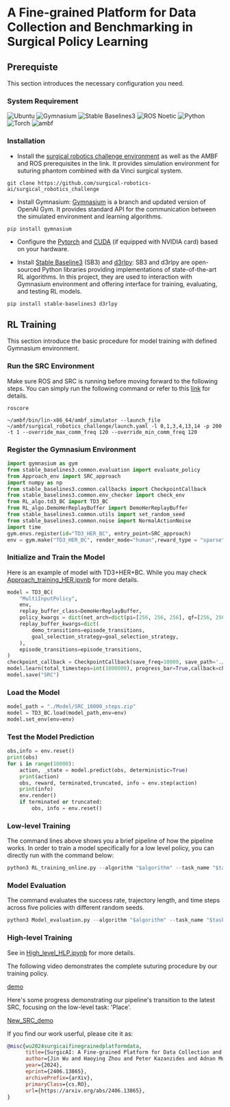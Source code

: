 # A Fine-grained Platform for Data Collection and Benchmarking in Surgical Policy Learning

## Prerequiste
This section introduces the necessary configuration you need.
### System Requirement
![Ubuntu](https://img.shields.io/badge/Ubuntu-20.04-orange?style=flat-square&logo=ubuntu) ![Gymnasium](https://img.shields.io/badge/Gymnasium-0.29.1-blue?style=flat-square&logo=github) ![Stable Baselines3](https://img.shields.io/badge/Stable_Baselines3-2.2.1-green?style=flat-square&logo=python) ![ROS Noetic](https://img.shields.io/badge/ROS-Noetic-blue?style=flat-square&logo=ros) ![Python](https://img.shields.io/badge/Python-3.8-blue?style=flat-square&logo=python) ![Torch](https://img.shields.io/badge/Torch-2.1.0-red?style=flat-square&logo=pytorch) ![ambf](https://img.shields.io/badge/ambf-2.0-yellow?style=flat-square&logo=github)

### Installation
* Install the [surgical robotics challenge environment](https://github.com/surgical-robotics-ai/surgical_robotics_challenge) as well as the AMBF and ROS prerequisites in the link. It provides simulation environment for suturing phantom combined with da Vinci surgical system.
```
git clone https://github.com/surgical-robotics-ai/surgical_robotics_challenge
```
* Install Gymnasium: [Gymnasium](https://github.com/Farama-Foundation/Gymnasium) is a branch and updated version of OpenAI Gym. It provides standard API for the communication between the simulated environment and learning algorithms.
```
pip install gymnasium
```

* Configure the [Pytorch](https://pytorch.org/) and [CUDA](https://docs.nvidia.com/cuda/cuda-installation-guide-linux/index.html) (if equipped with NVIDIA card) based on your hardware.

* Install [Stable Baseline3](https://github.com/DLR-RM/stable-baselines3) (SB3) and [d3rlpy](https://github.com/takuseno/d3rlpy): SB3 and d3rlpy are open-sourced Python libraries providing implementations of state-of-the-art RL algorithms. In this project, they are used to interaction with Gymnasium environment and offering interface for training, evaluating, and testing RL models.
```
pip install stable-baselines3 d3rlpy
```

## RL Training
This section introduce the basic procedure for model training with defined Gymnasium environment.

### Run the SRC Environment
Make sure ROS and SRC is running before moving forward to the following steps. You can simply run the following command or refer to this [link](https://github.com/surgical-robotics-ai/surgical_robotics_challenge) for details.

```
roscore
```
```
~/ambf/bin/lin-x86_64/ambf_simulator --launch_file ~/ambf/surgical_robotics_challenge/launch.yaml -l 0,1,3,4,13,14 -p 200 -t 1 --override_max_comm_freq 120 --override_min_comm_freq 120
```

### Register the Gymnasium Environment
```python
import gymnasium as gym
from stable_baselines3.common.evaluation import evaluate_policy
from Approach_env import SRC_approach
import numpy as np
from stable_baselines3.common.callbacks import CheckpointCallback
from stable_baselines3.common.env_checker import check_env
from RL_algo.td3_BC import TD3_BC
from RL_algo.DemoHerReplayBuffer import DemoHerReplayBuffer
from stable_baselines3.common.utils import set_random_seed
from stable_baselines3.common.noise import NormalActionNoise
import time
gym.envs.register(id="TD3_HER_BC", entry_point=SRC_approach)
env = gym.make("TD3_HER_BC", render_mode="human",reward_type = "sparse")
```

### Initialize and Train the Model
Here is an example of model with TD3+HER+BC. While you may check [Approach_training_HER.ipynb](./Approach_training_HER.ipynb) for more details.

```python
model = TD3_BC(
    "MultiInputPolicy",
    env,
    replay_buffer_class=DemoHerReplayBuffer,
    policy_kwargs = dict(net_arch=dict(pi=[256, 256, 256], qf=[256, 256, 256])),
    replay_buffer_kwargs=dict(
        demo_transitions=episode_transitions, 
        goal_selection_strategy=goal_selection_strategy,
    ),
    episode_transitions=episode_transitions,
)
checkpoint_callback = CheckpointCallback(save_freq=10000, save_path='./First_version/Model_temp', name_prefix='SRC')
model.learn(total_timesteps=int(1000000), progress_bar=True,callback=checkpoint_callback,)
model.save("SRC")
```

### Load the Model
```python
model_path = "./Model/SRC_10000_steps.zip"
model = TD3_BC.load(model_path,env=env)
model.set_env(env=env)
```

### Test the Model Prediction
```python
obs,info = env.reset()
print(obs)
for i in range(10000):
    action, _state = model.predict(obs, deterministic=True)
    print(action)
    obs, reward, terminated,truncated, info = env.step(action)
    print(info)
    env.render()
    if terminated or truncated:
        obs, info = env.reset()
``` 

### Low-level Training
The command lines above shows you a brief pipeline of how the pipeline works. In order to train a model specifically for a low level policy, you can directly run with the command below:
```python
python3 RL_training_online.py --algorithm "$algorithm" --task_name "$task" --reward_type "$REWARD_TYPE" --total_timesteps "$TOTAL_TIMESTEPS" --save_freq "$SAVE_FREQ" --seed "$SEED" --trans_error "$TRANS_ERROR" --angle_error "$ANGLE_ERROR"
``` 

### Model Evaluation
The command evaluates the success rate, trajectory length, and time steps across five policies with different random seeds.
```python
python3 Model_evaluation.py --algorithm "$algorithm" --task_name "$task" --reward_type "$REWARD_TYPE" --trans_error "$TRANS_ERROR" --angle_error "$ANGLE_ERROR" --eval_seed "$EVAL_SEED"
```

### High-level Training
See in [High_level_HLP.ipynb](./High_level_HLP.ipynb) for more details.

The following video demonstrates the complete suturing procedure by our training policy.

[demo](https://github.com/surgical-robotics-ai/SurgicAI/assets/147576462/1927a1cf-096f-444d-a878-6c0f96b152d4)

Here's some progress demonstrating our pipeline's transition to the latest SRC, focusing on the low-level task: 'Place'.

[New_SRC_demo](https://github.com/user-attachments/assets/faf0d821-2b6c-4524-be26-565dc2f4a600)

If you find our work userful, please cite it as:
```bibtex
@misc{wu2024surgicaifinegrainedplatformdata,
      title={SurgicAI: A Fine-grained Platform for Data Collection and Benchmarking in Surgical Policy Learning}, 
      author={Jin Wu and Haoying Zhou and Peter Kazanzides and Adnan Munawar and Anqi Liu},
      year={2024},
      eprint={2406.13865},
      archivePrefix={arXiv},
      primaryClass={cs.RO},
      url={https://arxiv.org/abs/2406.13865}, 
}


